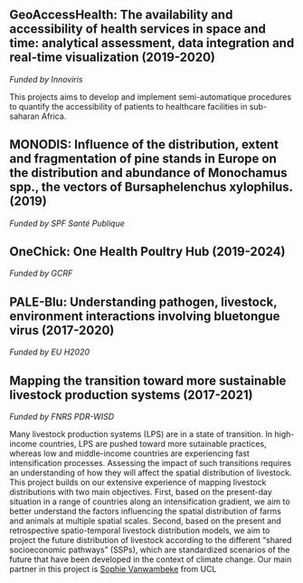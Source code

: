 ## GeoAccessHealth: The availability and accessibility of health services in space and time: analytical assessment, data integration and real-time visualization (2019-2020)  
*Funded by Innoviris*  

This projects aims to develop and implement semi-automatique procedures to quantify the accessibility of patients to healthcare facilities in sub-saharan Africa.


## MONODIS: Influence of the distribution, extent and fragmentation of pine stands in Europe on the distribution and abundance of Monochamus spp., the vectors of Bursaphelenchus xylophilus. (2019)  
*Funded by SPF Santé Publique*  

## OneChick: One Health Poultry Hub (2019-2024)  
*Funded by GCRF*  

## PALE-Blu: Understanding pathogen, livestock, environment interactions involving bluetongue virus (2017-2020)
*Funded by EU H2020*

## Mapping the transition toward more sustainable livestock production systems (2017-2021)
*Funded by FNRS PDR-WISD*

Many livestock production systems (LPS) are in a state of transition. In high-income countries, LPS are pushed toward more sutainable practices, whereas low and middle-income countries are experiencing fast intensification processes. Assessing the impact of such transitions requires an understanding of how they will affect the spatial distribution of livestock. This project builds on our extensive experience of mapping livestock distributions with two main objectives. First, based on the present-day situation in a range of countries along an intensification gradient, we aim to better understand the factors influencing the spatial distribution of farms and animals at multiple spatial scales. Second, based on the present and retrospective spatio-temporal livestock distribution models, we aim to project the future distribution of livestock according to the different “shared socioeconomic pathways” (SSPs), which are standardized scenarios of the future that have been developed in the context of climate change. Our main partner in this project is [Sophie Vanwambeke](http://www.elic.ucl.ac.be/modx/elic/index.php?id=108) from UCL

